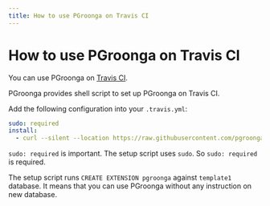 ```yaml
---
title: How to use PGroonga on Travis CI
---
```


# How to use PGroonga on Travis CI

You can use PGroonga on [Travis CI](https://travis-ci.org/).

PGroonga provides shell script to set up PGroonga on Travis CI.

Add the following configuration into your `.travis.yml`:

```yaml
sudo: required
install:
  - curl --silent --location https://raw.githubusercontent.com/pgroonga/pgroonga/master/data/travis/setup.sh | sh
```

`sudo: required` is important. The setup script uses `sudo`. So `sudo: required` is required.

The setup script runs `CREATE EXTENSION pgroonga` against `template1` database. It means that you can use PGroonga without any instruction on new database.
